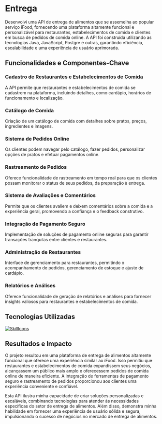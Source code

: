 # Entrega

Desenvolvi uma API de entrega de alimentos que se assemelha ao popular serviço iFood, fornecendo uma plataforma altamente funcional e personalizável para restaurantes, estabelecimentos de comida e clientes em busca de pedidos de comida online. A API foi construída utilizando as tecnologias Java, JavaScript, Postgre e outras, garantindo eficiência, escalabilidade e uma experiência de usuário aprimorada.

## Funcionalidades e Componentes-Chave
### Cadastro de Restaurantes e Estabelecimentos de Comida
A API permite que restaurantes e estabelecimentos de comida se cadastrem na plataforma, incluindo detalhes, como cardápio, horários de funcionamento e localização.
### Catálogo de Comida
Criação de um catálogo de comida com detalhes sobre pratos, preços, ingredientes e imagens.
### Sistema de Pedidos Online
Os clientes podem navegar pelo catálogo, fazer pedidos, personalizar opções de pratos e efetuar pagamentos online.
### Rastreamento de Pedidos
Oferece funcionalidade de rastreamento em tempo real para que os clientes possam monitorar o status de seus pedidos, da preparação à entrega.
### Sistema de Avaliações e Comentários
Permite que os clientes avaliem e deixem comentários sobre a comida e a experiência geral, promovendo a confiança e o feedback construtivo.
### Integração de Pagamento Seguro
Implementação de soluções de pagamento online seguras para garantir transações tranquilas entre clientes e restaurantes.
### Administração de Restaurantes
Interface de gerenciamento para restaurantes, permitindo o acompanhamento de pedidos, gerenciamento de estoque e ajuste de cardápio.
### Relatórios e Análises
Oferece funcionalidade de geração de relatórios e análises para fornecer insights valiosos para restaurantes e estabelecimentos de comida.

## Tecnologias Utilizadas
[![SkillIcons](https://skillicons.dev/icons?i=java,scala,postgresql,heroku,spring,docker)](https://skillicons.dev)<br/>

## Resultados e Impacto
O projeto resultou em uma plataforma de entrega de alimentos altamente funcional que oferece uma experiência similar ao iFood. Isso permitiu que restaurantes e estabelecimentos de comida expandissem seus negócios, alcançassem um público mais amplo e oferecessem pedidos de comida online de maneira eficiente. A integração de ferramentas de pagamento seguro e rastreamento de pedidos proporcionou aos clientes uma experiência conveniente e confiável.

Esta API ilustra minha capacidade de criar soluções personalizadas e escaláveis, combinando tecnologias para atender às necessidades específicas do setor de entrega de alimentos. Além disso, demonstra minha habilidade em fornecer uma experiência de usuário sólida e segura, impulsionando o sucesso de negócios no mercado de entrega de alimentos.
